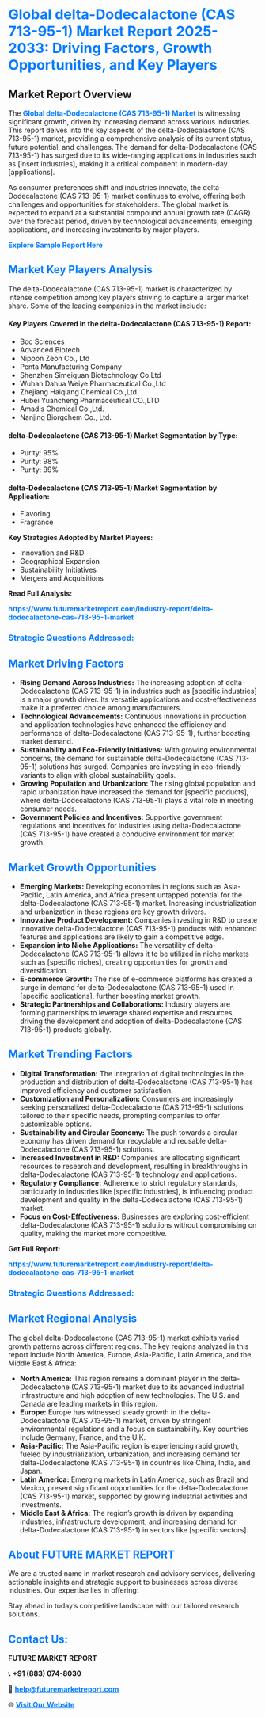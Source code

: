 <h1 style="color: #007BFF;">Global delta-Dodecalactone (CAS 713-95-1) Market Report 2025-2033: Driving Factors, Growth Opportunities, and Key Players</h1>

<section id="overview">
<h2>Market Report Overview</h2>
<p>The <a href="https://www.futuremarketreport.com/industry-report/delta-dodecalactone-cas-713-95-1-market" style="color: #007BFF; text-decoration: none;"><strong>Global delta-Dodecalactone (CAS 713-95-1) Market</strong></a> is witnessing significant growth, driven by increasing demand across various industries. This report delves into the key aspects of the delta-Dodecalactone (CAS 713-95-1) market, providing a comprehensive analysis of its current status, future potential, and challenges. The demand for delta-Dodecalactone (CAS 713-95-1) has surged due to its wide-ranging applications in industries such as [insert industries], making it a critical component in modern-day [applications].</p>
<p>As consumer preferences shift and industries innovate, the delta-Dodecalactone (CAS 713-95-1) market continues to evolve, offering both challenges and opportunities for stakeholders. The global market is expected to expand at a substantial compound annual growth rate (CAGR) over the forecast period, driven by technological advancements, emerging applications, and increasing investments by major players.</p>
</section>

<section id="overview">
<p><a href="https://www.futuremarketreport.com/request-sample/reportId=86084" style="color: #007BFF; text-decoration: none;"><strong>Explore Sample Report Here</strong></a></p>
</section>

<section id="key-players">
<h2 style="color: #007BFF;">Market Key Players Analysis</h2>
<p>The delta-Dodecalactone (CAS 713-95-1) market is characterized by intense competition among key players striving to capture a larger market share. Some of the leading companies in the market include:</p>
<h4>Key Players Covered in the delta-Dodecalactone (CAS 713-95-1) Report:</h4>
<ul><li>Boc Sciences</li><li>Advanced Biotech</li><li>Nippon Zeon Co., Ltd</li><li>Penta Manufacturing Company</li><li>Shenzhen Simeiquan Biotechnology Co.Ltd</li><li>Wuhan Dahua Weiye Pharmaceutical Co.,Ltd</li><li>Zhejiang Haiqiang Chemical Co.,Ltd.</li><li>Hubei Yuancheng Pharmaceutical CO.,LTD</li><li>Amadis Chemical Co.,Ltd.</li><li>Nanjing Biorgchem Co., Ltd.</li></ul>
<h4>delta-Dodecalactone (CAS 713-95-1) Market Segmentation by Type:</h4>
<ul><li>Purity: 95%</li><li>Purity: 98%</li><li>Purity: 99%</li></ul>

<h4>delta-Dodecalactone (CAS 713-95-1) Market Segmentation by Application:</h4>
<ul><li>Flavoring</li><li>Fragrance</li></ul>
<p><strong>Key Strategies Adopted by Market Players:</strong></p>
<ul>
<li>Innovation and R&D</li>
<li>Geographical Expansion</li>
<li>Sustainability Initiatives</li>
<li>Mergers and Acquisitions</li>
</ul>
</section>

<section>
<p><strong>Read Full Analysis: </strong></p><a href="https://www.futuremarketreport.com/industry-report/delta-dodecalactone-cas-713-95-1-market" style="color: #007BFF; text-decoration: none;"><strong>https://www.futuremarketreport.com/industry-report/delta-dodecalactone-cas-713-95-1-market</strong></a>
<h3 style="color: #007BFF;">Strategic Questions Addressed:</h3>
</section>

<section id="driving-factors">
<h2 style="color: #007BFF;">Market Driving Factors</h2>
<ul>
<li><strong>Rising Demand Across Industries:</strong> The increasing adoption of delta-Dodecalactone (CAS 713-95-1) in industries such as [specific industries] is a major growth driver. Its versatile applications and cost-effectiveness make it a preferred choice among manufacturers.</li>
<li><strong>Technological Advancements:</strong> Continuous innovations in production and application technologies have enhanced the efficiency and performance of delta-Dodecalactone (CAS 713-95-1), further boosting market demand.</li>
<li><strong>Sustainability and Eco-Friendly Initiatives:</strong> With growing environmental concerns, the demand for sustainable delta-Dodecalactone (CAS 713-95-1) solutions has surged. Companies are investing in eco-friendly variants to align with global sustainability goals.</li>
<li><strong>Growing Population and Urbanization:</strong> The rising global population and rapid urbanization have increased the demand for [specific products], where delta-Dodecalactone (CAS 713-95-1) plays a vital role in meeting consumer needs.</li>
<li><strong>Government Policies and Incentives:</strong> Supportive government regulations and incentives for industries using delta-Dodecalactone (CAS 713-95-1) have created a conducive environment for market growth.</li>
</ul>
</section>

<section id="growth-opportunities">
<h2 style="color: #007BFF;">Market Growth Opportunities</h2>
<ul>
<li><strong>Emerging Markets:</strong> Developing economies in regions such as Asia-Pacific, Latin America, and Africa present untapped potential for the delta-Dodecalactone (CAS 713-95-1) market. Increasing industrialization and urbanization in these regions are key growth drivers.</li>
<li><strong>Innovative Product Development:</strong> Companies investing in R&D to create innovative delta-Dodecalactone (CAS 713-95-1) products with enhanced features and applications are likely to gain a competitive edge.</li>
<li><strong>Expansion into Niche Applications:</strong> The versatility of delta-Dodecalactone (CAS 713-95-1) allows it to be utilized in niche markets such as [specific niches], creating opportunities for growth and diversification.</li>
<li><strong>E-commerce Growth:</strong> The rise of e-commerce platforms has created a surge in demand for delta-Dodecalactone (CAS 713-95-1) used in [specific applications], further boosting market growth.</li>
<li><strong>Strategic Partnerships and Collaborations:</strong> Industry players are forming partnerships to leverage shared expertise and resources, driving the development and adoption of delta-Dodecalactone (CAS 713-95-1) products globally.</li>
</ul>
</section>

<section id="trending-factors">
<h2 style="color: #007BFF;">Market Trending Factors</h2>
<ul>
<li><strong>Digital Transformation:</strong> The integration of digital technologies in the production and distribution of delta-Dodecalactone (CAS 713-95-1) has improved efficiency and customer satisfaction.</li>
<li><strong>Customization and Personalization:</strong> Consumers are increasingly seeking personalized delta-Dodecalactone (CAS 713-95-1) solutions tailored to their specific needs, prompting companies to offer customizable options.</li>
<li><strong>Sustainability and Circular Economy:</strong> The push towards a circular economy has driven demand for recyclable and reusable delta-Dodecalactone (CAS 713-95-1) solutions.</li>
<li><strong>Increased Investment in R&D:</strong> Companies are allocating significant resources to research and development, resulting in breakthroughs in delta-Dodecalactone (CAS 713-95-1) technology and applications.</li>
<li><strong>Regulatory Compliance:</strong> Adherence to strict regulatory standards, particularly in industries like [specific industries], is influencing product development and quality in the delta-Dodecalactone (CAS 713-95-1) market.</li>
<li><strong>Focus on Cost-Effectiveness:</strong> Businesses are exploring cost-efficient delta-Dodecalactone (CAS 713-95-1) solutions without compromising on quality, making the market more competitive.</li>
</ul>
</section>

<section>
<p><strong>Get Full Report: </strong></p><a href="https://www.futuremarketreport.com/industry-report/delta-dodecalactone-cas-713-95-1-market" style="color: #007BFF; text-decoration: none;"><strong>https://www.futuremarketreport.com/industry-report/delta-dodecalactone-cas-713-95-1-market</strong></a>
<h3 style="color: #007BFF;">Strategic Questions Addressed:</h3>
</section>


<section id="regional-analysis">
<h2 style="color: #007BFF;">Market Regional Analysis</h2>
<p>The global delta-Dodecalactone (CAS 713-95-1) market exhibits varied growth patterns across different regions. The key regions analyzed in this report include North America, Europe, Asia-Pacific, Latin America, and the Middle East & Africa:</p>
<ul>
<li><strong>North America:</strong> This region remains a dominant player in the delta-Dodecalactone (CAS 713-95-1) market due to its advanced industrial infrastructure and high adoption of new technologies. The U.S. and Canada are leading markets in this region.</li>
<li><strong>Europe:</strong> Europe has witnessed steady growth in the delta-Dodecalactone (CAS 713-95-1) market, driven by stringent environmental regulations and a focus on sustainability. Key countries include Germany, France, and the U.K.</li>
<li><strong>Asia-Pacific:</strong> The Asia-Pacific region is experiencing rapid growth, fueled by industrialization, urbanization, and increasing demand for delta-Dodecalactone (CAS 713-95-1) in countries like China, India, and Japan.</li>
<li><strong>Latin America:</strong> Emerging markets in Latin America, such as Brazil and Mexico, present significant opportunities for the delta-Dodecalactone (CAS 713-95-1) market, supported by growing industrial activities and investments.</li>
<li><strong>Middle East & Africa:</strong> The region’s growth is driven by expanding industries, infrastructure development, and increasing demand for delta-Dodecalactone (CAS 713-95-1) in sectors like [specific sectors].</li>
</ul>
</section>

<footer>
<h2 style="color: #007BFF;">About FUTURE MARKET REPORT</h2>
<p>We are a trusted name in market research and advisory services, delivering actionable insights and strategic support to businesses across diverse industries. Our expertise lies in offering:</p>

<p>Stay ahead in today’s competitive landscape with our tailored research solutions.</p>

<h2 style="color: #007BFF;">Contact Us:</h2>
<p><strong>FUTURE MARKET REPORT</strong></p>
<p>📞 <strong>+91 (883) 074-8030</strong></p>
<p>📧 <strong><a href="mailto:help@futuremarketreport.com" style="color: #007BFF;">help@futuremarketreport.com</a></strong></p>
<p>🌐 <strong><a href="https://www.futuremarketreport.com/" style="color: #007BFF;">Visit Our Website</a></strong></p>
</footer>